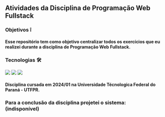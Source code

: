## Atividades da Disciplina de Programação Web Fullstack

### Objetivos ❕

#### Esse repositório tem como objetivo centralizar todos os exercícios que eu realizei durante a disciplina de Programação Web Fullstack.

### Tecnologias 🛠️

<div style="display: inline_block">
  <img src="https://img.shields.io/badge/Node.js-43853D?style=for-the-badge&logo=node.js&logoColor=white">
  <img src="https://img.shields.io/badge/JavaScript-323330?style=for-the-badge&logo=javascript&logoColor=F7DF1E">
  <img src="https://img.shields.io/badge/Express.js-404D59?style=for-the-badge">
</div>

#### Disciplina cursada em 2024/01 na Universidade Técnologica Federal do Paraná - UTFPR.

### Para a conclusão da disciplina projetei o sistema: (indisponível)
